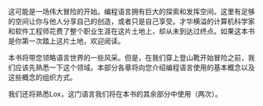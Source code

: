 这可能是一场伟大冒险的开始。编程语言拥有巨大的探索和发挥空间。这里有足够的空间让你与他人分享自己的创造，或者只是自己享受。才华横溢的计算机科学家和软件工程师花费了整个职业生涯在这片土地上，却从未到达过终点。如果这本书是你第一次踏上这片土地，欢迎阅读。

本书将带您领略语言世界的一些风采。但是，在我们穿上登山靴开始冒险之前，我们应该先熟悉一下这个领域。本部分各章将向您介绍编程语言使用的基本概念以及这些概念的组织方式。

我们还将熟悉Lox，这门语言我们将在本书的其余部分中使用（两次）。
